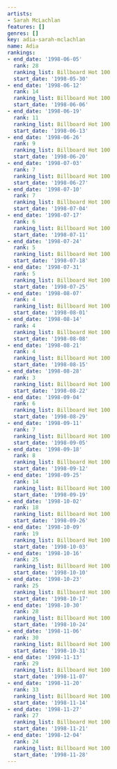 ```yaml
---
artists:
- Sarah McLachlan
features: []
genres: []
key: adia-sarah-mclachlan
name: Adia
rankings:
- end_date: '1998-06-05'
  rank: 28
  ranking_list: Billboard Hot 100
  start_date: '1998-05-30'
- end_date: '1998-06-12'
  rank: 14
  ranking_list: Billboard Hot 100
  start_date: '1998-06-06'
- end_date: '1998-06-19'
  rank: 11
  ranking_list: Billboard Hot 100
  start_date: '1998-06-13'
- end_date: '1998-06-26'
  rank: 9
  ranking_list: Billboard Hot 100
  start_date: '1998-06-20'
- end_date: '1998-07-03'
  rank: 7
  ranking_list: Billboard Hot 100
  start_date: '1998-06-27'
- end_date: '1998-07-10'
  rank: 7
  ranking_list: Billboard Hot 100
  start_date: '1998-07-04'
- end_date: '1998-07-17'
  rank: 6
  ranking_list: Billboard Hot 100
  start_date: '1998-07-11'
- end_date: '1998-07-24'
  rank: 5
  ranking_list: Billboard Hot 100
  start_date: '1998-07-18'
- end_date: '1998-07-31'
  rank: 5
  ranking_list: Billboard Hot 100
  start_date: '1998-07-25'
- end_date: '1998-08-07'
  rank: 4
  ranking_list: Billboard Hot 100
  start_date: '1998-08-01'
- end_date: '1998-08-14'
  rank: 4
  ranking_list: Billboard Hot 100
  start_date: '1998-08-08'
- end_date: '1998-08-21'
  rank: 4
  ranking_list: Billboard Hot 100
  start_date: '1998-08-15'
- end_date: '1998-08-28'
  rank: 3
  ranking_list: Billboard Hot 100
  start_date: '1998-08-22'
- end_date: '1998-09-04'
  rank: 6
  ranking_list: Billboard Hot 100
  start_date: '1998-08-29'
- end_date: '1998-09-11'
  rank: 7
  ranking_list: Billboard Hot 100
  start_date: '1998-09-05'
- end_date: '1998-09-18'
  rank: 8
  ranking_list: Billboard Hot 100
  start_date: '1998-09-12'
- end_date: '1998-09-25'
  rank: 14
  ranking_list: Billboard Hot 100
  start_date: '1998-09-19'
- end_date: '1998-10-02'
  rank: 18
  ranking_list: Billboard Hot 100
  start_date: '1998-09-26'
- end_date: '1998-10-09'
  rank: 19
  ranking_list: Billboard Hot 100
  start_date: '1998-10-03'
- end_date: '1998-10-16'
  rank: 25
  ranking_list: Billboard Hot 100
  start_date: '1998-10-10'
- end_date: '1998-10-23'
  rank: 25
  ranking_list: Billboard Hot 100
  start_date: '1998-10-17'
- end_date: '1998-10-30'
  rank: 28
  ranking_list: Billboard Hot 100
  start_date: '1998-10-24'
- end_date: '1998-11-06'
  rank: 30
  ranking_list: Billboard Hot 100
  start_date: '1998-10-31'
- end_date: '1998-11-13'
  rank: 29
  ranking_list: Billboard Hot 100
  start_date: '1998-11-07'
- end_date: '1998-11-20'
  rank: 33
  ranking_list: Billboard Hot 100
  start_date: '1998-11-14'
- end_date: '1998-11-27'
  rank: 27
  ranking_list: Billboard Hot 100
  start_date: '1998-11-21'
- end_date: '1998-12-04'
  rank: 24
  ranking_list: Billboard Hot 100
  start_date: '1998-11-28'
---
```


